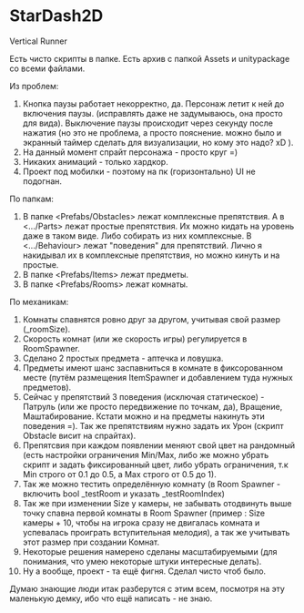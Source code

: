 # StarDash2D
Vertical Runner

Есть чисто скрипты в папке. Есть архив с папкой Assets и unitypackage со всеми файлами.

Из проблем:
1) Кнопка паузы работает некорректно, да.
Персонаж летит к ней до включения паузы. (исправлять даже не задумываюсь, она просто для вида).
Выключение паузы происходит через секунду после нажатия (но это не проблема, а просто пояснение. можно было и экранный таймер сделать для визуализации, но кому это надо? хD ).
2) На данный момент спрайт персонажа - просто круг =)
3) Никаких анимаций - только хардкор.
4) Проект под мобилки - поэтому на пк (горизонтально) UI не подогнан.

По папкам:
1) В папке <Prefabs/Obstacles> лежат комплексные препятствия.
А в <.../Parts> лежат простые препятствия. Их можно кидать на уровень даже в таком виде. Либо собирать из них комплексные.
В <.../Behaviour> лежат "поведения" для препятствий. Лично я накидывал их в комплексные препятствия, но можно кинуть и на простые.
2) В папке <Prefabs/Items> лежат предметы.
3) В папке <Prefabs/Rooms> лежат комнаты.

По механикам:
1) Комнаты спавнятся ровно друг за другом, учитывая свой размер (_roomSize).
2) Скорость комнат (или же скорость игры) регулируется в RoomSpawner.
3) Сделано 2 простых предмета - аптечка и ловушка.
4) Предметы имеют шанс заспавниться в комнате в фиксорованном месте (путём размещения ItemSpawner и добавлением туда нужных предметов).
5) Сейчас у препятствий 3 поведения (исключая статическое) - Патруль (или же просто передвижение по точкам, да), Вращение, Маштабирование.
Кстати можно и на предметы накинуть эти поведения =).
Так же препятствиям нужно задать их Урон (скрипт Obstacle висит на спрайтах).
6) Препятсвия при каждом появлении меняют свой цвет на рандомный (есть настройки ограничения Min/Max, либо же можно убрать скрипт и задать фиксированный цвет,
либо убрать ограничения, т.к Min строго от 0.1 до 0.5, а Max строго от 0.5 до 1).
7) Так же можно тестить определённую комнату (в Room Spawner - включить bool _testRoom и указать _testRoomIndex)
8) Так же при изменении Size у камеры, не забывать отодвинуть выше точку спавна первой комнаты в Room Spawner
(пример : Size камеры + 10, чтобы на игрока сразу не двигалась комната и успевалась проиграть вступительная мелодия), а так же учитывать этот размер при создании Комнат.
9) Некоторые решения намерено сделаны масштабируемыми (для понимания, что умею некоторые штуки интересные делать).
10) Ну а вообще, проект - та ещё фигня. Сделал чисто чтоб было.

Думаю знающие люди итак разберутся с этим всем, посмотря на эту маленькую демку, ибо что ещё написать - не знаю.
